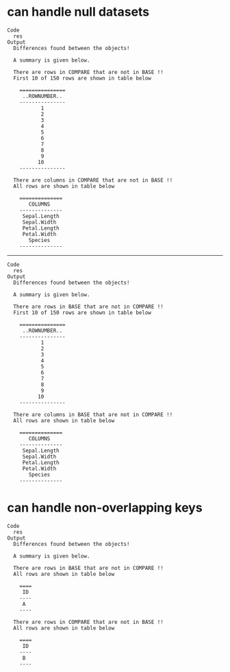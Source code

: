 # can handle null datasets

    Code
      res
    Output
      Differences found between the objects!
      
      A summary is given below.
      
      There are rows in COMPARE that are not in BASE !!
      First 10 of 150 rows are shown in table below
      
        ===============
         ..ROWNUMBER.. 
        ---------------
               1       
               2       
               3       
               4       
               5       
               6       
               7       
               8       
               9       
              10       
        ---------------
      
      There are columns in COMPARE that are not in BASE !!
      All rows are shown in table below
      
        ==============
           COLUMNS    
        --------------
         Sepal.Length 
         Sepal.Width  
         Petal.Length 
         Petal.Width  
           Species    
        --------------
      

---

    Code
      res
    Output
      Differences found between the objects!
      
      A summary is given below.
      
      There are rows in BASE that are not in COMPARE !!
      First 10 of 150 rows are shown in table below
      
        ===============
         ..ROWNUMBER.. 
        ---------------
               1       
               2       
               3       
               4       
               5       
               6       
               7       
               8       
               9       
              10       
        ---------------
      
      There are columns in BASE that are not in COMPARE !!
      All rows are shown in table below
      
        ==============
           COLUMNS    
        --------------
         Sepal.Length 
         Sepal.Width  
         Petal.Length 
         Petal.Width  
           Species    
        --------------
      

# can handle non-overlapping keys

    Code
      res
    Output
      Differences found between the objects!
      
      A summary is given below.
      
      There are rows in BASE that are not in COMPARE !!
      All rows are shown in table below
      
        ====
         ID 
        ----
         A  
        ----
      
      There are rows in COMPARE that are not in BASE !!
      All rows are shown in table below
      
        ====
         ID 
        ----
         B  
        ----
      

